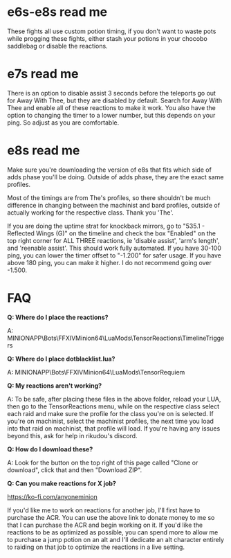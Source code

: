 # e6s-e8s read me

These fights all use custom potion timing, if you don't want to waste pots while progging these fights, either stash your potions in your chocobo saddlebag or disable the reactions.

# e7s read me

There is an option to disable assist 3 seconds before the teleports go out for Away With Thee, but they are disabled by default. Search for Away With Thee and enable all of these reactions to make it work. You also have the option to changing the timer to a lower number, but this depends on your ping. So adjust as you are comfortable.

# e8s read me
Make sure you're downloading the version of e8s that fits which side of adds phase you'll be doing. Outside of adds phase, they are the exact same profiles.

Most of the timings are from The's profiles, so there shouldn't be much difference in changing between the machinist and bard profiles, outside of actually working for the respective class. Thank you 'The'.

If you are doing the uptime strat for knockback mirrors, go to "535.1 - Reflected Wings (G)" on the timeline and check the box "Enabled" on the top right corner for ALL THREE reactions, ie 'disable assist', 'arm's length', and 'reenable assist'. This should work fully automated. If you have 30-100 ping, you can lower the timer offset to "-1.200" for safer usage. If you have above 180 ping, you can make it higher. I do not recommend going over -1.500. 

# FAQ
**Q: Where do I place the reactions?**

A: MINIONAPP\Bots\FFXIVMinion64\LuaMods\TensorReactions\TimelineTriggers

**Q: Where do I place dotblacklist.lua?**

A: MINIONAPP\Bots\FFXIVMinion64\LuaMods\TensorRequiem

**Q: My reactions aren't working?**

A: To be safe, after placing these files in the above folder, reload your LUA, then go to the TensorReactions menu, while on the respective class select each raid and make sure the profile for the class you're on is selected. If you're on machinist, select the machinist profiles, the next time you load into that raid on machinist, that profile will load. If you're having any issues beyond this, ask for help in rikudou's discord.

**Q: How do I download these?**

A: Look for the button on the top right of this page called "Clone or download", click that and then "Download ZIP".

**Q: Can you make reactions for X job?**

https://ko-fi.com/anyoneminion

If you'd like me to work on reactions for another job, I'll first have to purchase the ACR. You can use the above link to donate money to me so that I can purchase the ACR and begin working on it. If you'd like the reactions to be as optimized as possible, you can spend more to allow me to purchase a jump potion on an alt and I'll dedicate an alt character entirely to raiding on that job to optimize the reactions in a live setting.
